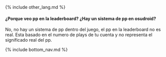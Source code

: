 {% include other_lang.md %}

#### ¿Porque veo pp en la leaderboard? ¿Hay un sistema de pp en osudroid?

No, no hay un sistema de pp dentro del juego, el pp en la leaderboard no es real. Esta basado en el numero de plays de tu cuenta y no representa el significado real del pp.

<!-- Don't touch this part thank you -->
{% include bottom_nav.md %}